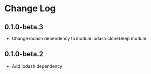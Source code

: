 # Change Log

## 0.1.0-beta.3

- Change lodash dependency to module lodash.cloneDeep module

## 0.1.0-beta.2

- Add lodash dependency